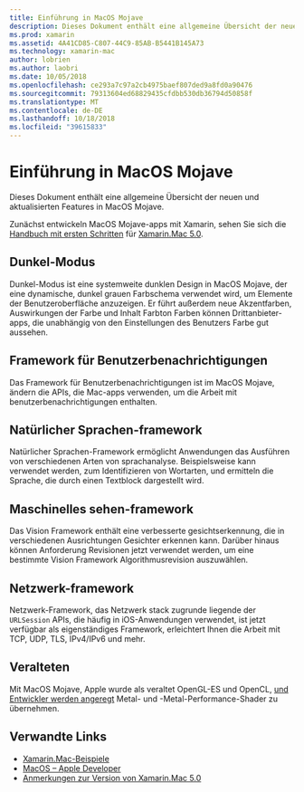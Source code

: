 ```yaml
---
title: Einführung in MacOS Mojave
description: Dieses Dokument enthält eine allgemeine Übersicht der neuen und aktualisierten Features in MacOS Mojave.
ms.prod: xamarin
ms.assetid: 4A41CD85-C807-44C9-85AB-B5441B145A73
ms.technology: xamarin-mac
author: lobrien
ms.author: laobri
ms.date: 10/05/2018
ms.openlocfilehash: ce293a7c97a2cb4975baef807ded9a8fd0a90476
ms.sourcegitcommit: 79313604ed68829435cfdbb530db36794d50858f
ms.translationtype: MT
ms.contentlocale: de-DE
ms.lasthandoff: 10/18/2018
ms.locfileid: "39615833"
---
```

# <a name="introduction-to-macos-mojave"></a>Einführung in MacOS Mojave

Dieses Dokument enthält eine allgemeine Übersicht der neuen und aktualisierten Features in MacOS Mojave.

Zunächst entwickeln MacOS Mojave-apps mit Xamarin, sehen Sie sich die [Handbuch mit ersten Schritten](~/mac/platform/introduction-to-macos-mojave/get-started.md) für [Xamarin.Mac 5.0](https://developer.xamarin.com/releases/mac/xamarin.mac_5/xamarin.mac_5.0/).

## <a name="dark-mode"></a>Dunkel-Modus

Dunkel-Modus ist eine systemweite dunklen Design in MacOS Mojave, der eine dynamische, dunkel grauen Farbschema verwendet wird, um Elemente der Benutzeroberfläche anzuzeigen. Er führt außerdem neue Akzentfarben, Auswirkungen der Farbe und Inhalt Farbton Farben können Drittanbieter-apps, die unabhängig von den Einstellungen des Benutzers Farbe gut aussehen.

## <a name="user-notifications-framework"></a>Framework für Benutzerbenachrichtigungen

Das Framework für Benutzerbenachrichtigungen ist im MacOS Mojave, ändern die APIs, die Mac-apps verwenden, um die Arbeit mit benutzerbenachrichtigungen enthalten.

## <a name="natural-language-framework"></a>Natürlicher Sprachen-framework

Natürlicher Sprachen-Framework ermöglicht Anwendungen das Ausführen von verschiedenen Arten von sprachanalyse. Beispielsweise kann verwendet werden, zum Identifizieren von Wortarten, und ermitteln die Sprache, die durch einen Textblock dargestellt wird.

## <a name="vision-framework"></a>Maschinelles sehen-framework

Das Vision Framework enthält eine verbesserte gesichtserkennung, die in verschiedenen Ausrichtungen Gesichter erkennen kann. Darüber hinaus können Anforderung Revisionen jetzt verwendet werden, um eine bestimmte Vision Framework Algorithmusrevision auszuwählen.

## <a name="network-framework"></a>Netzwerk-framework

Netzwerk-Framework, das Netzwerk stack zugrunde liegende der `URLSession` APIs, die häufig in iOS-Anwendungen verwendet, ist jetzt verfügbar als eigenständiges Framework, erleichtert Ihnen die Arbeit mit TCP, UDP, TLS, IPv4/IPv6 und mehr.

## <a name="deprecations"></a>Veralteten

Mit MacOS Mojave, Apple wurde als veraltet OpenGL-ES und OpenCL, [und Entwickler werden angeregt](https://developer.apple.com/macos/whats-new/) Metal- und -Metal-Performance-Shader zu übernehmen.

## <a name="related-links"></a>Verwandte Links

- [Xamarin.Mac-Beispiele](https://developer.xamarin.com/samples/mac/)
- [MacOS – Apple Developer](https://developer.apple.com/macos/)
- [Anmerkungen zur Version von Xamarin.Mac 5.0](https://developer.xamarin.com/releases/mac/xamarin.mac_5/xamarin.mac_5.0/)
